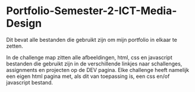 # Portfolio-Semester-2-ICT-Media-Design
Dit bevat alle bestanden die gebruikt zijn om mijn portfolio in elkaar te zetten. 

In de challenge map zitten alle afbeeldingen, html, css en javascript bestanden die gebruikt zijn in de verschillende linkjes naar schallenges, assignments en projecten op de DEV pagina. Elke challenge heeft namelijk een eigen html pagina met, als dit van toepassing is, een css en/of javascript bestand. 
